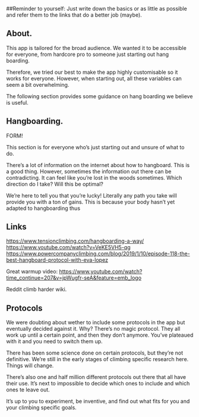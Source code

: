##Reminder to yourself: 
Just write down the basics or as little as possible and refer them to the links
that do a better job (maybe).


## About.

This app is tailored for the broad audience.
We wanted it to be accessible for everyone, from hardcore pro to someone just starting out hang boarding.

Therefore, we tried our best to make the app highly customisable so it works for everyone. 
However, when starting out, all these variables can seem a bit overwhelming.

The following section provides some guidance on hang boarding we believe is useful.

## Hangboarding.


FORM!

This section is for everyone who’s just starting out and unsure of what to do.

There’s a lot of information on the internet about how to hangboard. 
This is a good thing. However, sometimes the information out there can be contradicting. 
It can feel like you’re lost in the woods sometimes. Which direction do I take? Will this be optimal?

We’re here to tell you that you’re lucky!
Literally any path you take will provide you with a ton of gains.
This is because your body hasn’t yet adapted to hangboarding thus  


## Links

https://www.tensionclimbing.com/hangboarding-a-way/
https://www.youtube.com/watch?v=VeKE5VH5-qg
https://www.powercompanyclimbing.com/blog/2019/1/10/episode-118-the-best-hangboard-protocol-with-eva-lopez

Great warmup video:
https://www.youtube.com/watch?time_continue=207&v=jpWugfr-seA&feature=emb_logo

Reddit climb harder wiki.



## Protocols 

We were doubting about wether to include some protocols in the app but eventually decided against it. 
Why? There’s no magic protocol. They all work up until a certain point, and then they don’t anymore. 
You’ve plateaued with it and you need to switch them up.

There has been some science done on certain protocols, but they’re not definitive.
We’re still in the early stages of climbing specific research here. 
Things will change.

There’s also one and half million different protocols out there that all have their use.
It’s next to impossible to decide which ones to include and which ones te leave out.

It’s up to you to experiment, be inventive, and find out what fits for you and your climbing specific goals.
